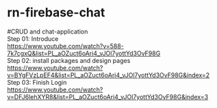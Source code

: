 # rn-firebase-chat
#CRUD and chat-application <br/>
 Step 01: Introduce <br/>
  https://www.youtube.com/watch?v=588-7k7cgxQ&list=PL_aOZuct6oAri4_vJOl7yottYd3OvF98G <br/>
 Step 02: install packages and design pages <br/>
 https://www.youtube.com/watch?v=BYgFVzLpEF4&list=PL_aOZuct6oAri4_vJOl7yottYd3OvF98G&index=2 <br/>
 Step 03: Finish Login <br/>
 https://www.youtube.com/watch?v=DFJ6lehXYR8&list=PL_aOZuct6oAri4_vJOl7yottYd3OvF98G&index=3 <br/>

